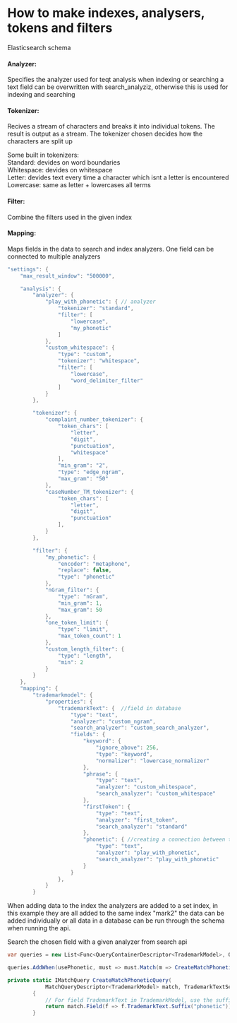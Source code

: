 # How to make indexes, analysers, tokens and filters
Elasticsearch schema

#### Analyzer:
Specifies the analyzer used for teqt analysis when indexing or searching a text field
can be overwritten with search_analyziz, otherwise this is used for indexing and searching

#### Tokenizer:
Recives a stream of characters and breaks it into individual tokens. The result is output as a stream.
The tokenizer chosen decides how the characters are split up

Some built in tokenizers:\
Standard: devides on word boundaries\
Whitespace: devides on whitespace\
Letter: devides text every time a character which isnt a letter is encountered\
Lowercase: same as letter + lowercases all terms

#### Filter:
Combine the filters used in the given index

#### Mapping:
Maps fields in the data to search and index analyzers. One field can be connected to multiple analyzers

```C#
"settings": {
    "max_result_window": "500000",

    "analysis": {
        "analyzer": {
            "play_with_phonetic": { // analyzer
                "tokenizer": "standard",
                "filter": [
                    "lowercase",
                    "my_phonetic"
                ]
            },
            "custom_whitespace": {
                "type": "custom",
                "tokenizer": "whitespace",
                "filter": [
                    "lowercase",
                    "word_delimiter_filter"
                ]
            }
        },

        "tokenizer": {
            "complaint_number_tokenizer": {
                "token_chars": [
                    "letter",
                    "digit",
                    "punctuation",
                    "whitespace"
                ],
                "min_gram": "2",
                "type": "edge_ngram",
                "max_gram": "50"
            },
            "caseNumber_TM_tokenizer": {
                "token_chars": [
                    "letter",
                    "digit",
                    "punctuation"
                ],
            }
        },

        "filter": {
            "my_phonetic": {
                "encoder": "metaphone",
                "replace": false,
                "type": "phonetic"
            },
            "nGram_filter": {
                "type": "nGram",
                "min_gram": 1,
                "max_gram": 50
            },
            "one_token_limit": {
                "type": "limit",
                "max_token_count": 1
            },
            "custom_length_filter": {
                "type": "length",
                "min": 2
            }
        }
    },
    "mapping": {
        "trademarkmodel": {
            "properties": {
                "trademarkText": {  //field in database
                    "type": "text",
                    "analyzer": "custom_ngram",
                    "search_analyzer": "custom_search_analyzer",
                    "fields": {
                        "keyword": {
                            "ignore_above": 256,
                            "type": "keyword",
                            "normalizer": "lowercase_normalizer"
                        },
                        "phrase": {
                            "type": "text",
                            "analyzer": "custom_whitespace",
                            "search_analyzer": "custom_whitespace"
                        },
                        "firstToken": {
                            "type": "text",
                            "analyzer": "first_token",
                            "search_analyzer": "standard"
                        },
                        "phonetic": { //creating a connection between trademarkText and play_with_phonetic
                            "type": "text",
                            "analyzer": "play_with_phonetic",
                            "search_analyzer": "play_with_phonetic"
                        }
                    }
                },
            }
        }
```

When adding data to the index the analyzers are added to a set index, in this example they are all added to the same index "mark2"
the data can be added individually or all data in a database can be run through the schema when running the api.


Search the chosen field with a given analyzer from search api

```C#
var queries = new List<Func<QueryContainerDescriptor<TrademarkModel>, QueryContainer>>();

queries.AddWhen(usePhonetic, must => must.Match(m => CreateMatchPhoneticQuery(m, query.MarkTextSearch)))

private static IMatchQuery CreateMatchPhoneticQuery(
            MatchQueryDescriptor<TrademarkModel> match, TrademarkTextSearchQuery query)
        {
            // For field TrademarkText in TrademarkModel, use the suffix "phonetic" and the query query.textInput
            return match.Field(f => f.TrademarkText.Suffix("phonetic")).Query(query.TextInput);
        }
```